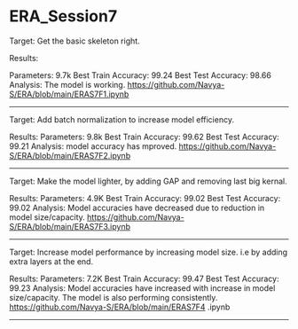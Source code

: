 # ERA_Session7
Target:
Get the basic skeleton right. 

Results:

Parameters: 9.7k
Best Train Accuracy: 99.24
Best Test Accuracy: 98.66
Analysis:
The model is working. 
https://github.com/Navya-S/ERA/blob/main/ERAS7F1.ipynb

-----------------------------------------------------------------------------------------
Target:
Add batch normalization to increase model efficiency.

Results:
Parameters: 9.8k
Best Train Accuracy: 99.62
Best Test Accuracy: 99.21
Analysis: model accuracy has mproved.
https://github.com/Navya-S/ERA/blob/main/ERAS7F2.ipynb

-----------------------------------------------------------------------------------------
Target:
Make the model lighter, by adding GAP and removing last big kernal.

Results:
Parameters: 4.9K
Best Train Accuracy: 99.02
Best Test Accuracy: 99.02
Analysis: Model accuracies have decreased due to reduction in model size/capacity.
https://github.com/Navya-S/ERA/blob/main/ERAS7F3.ipynb

-----------------------------------------------------------------------------------------

Target:
Increase model performance by increasing model size. i.e by adding extra layers at the end.

Results:
Parameters: 7.2K
Best Train Accuracy: 99.47
Best Test Accuracy: 99.23
Analysis: Model accuracies have increased with increase in model size/capacity. The model is also performing consistently.
https://github.com/Navya-S/ERA/blob/main/ERAS7F4 .ipynb

-----------------------------------------------------------------------------------------
